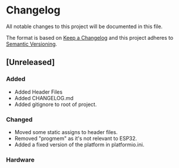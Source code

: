 # Changelog
All notable changes to this project will be documented in this file.

The format is based on [Keep a Changelog](https://keepachangelog.com/en/1.0.0/)
and this project adheres to [Semantic Versioning](https://semver.org/spec/v2.0.0.html).
## [Unreleased]
### Added
- Added Header Files
- Added CHANGELOG.md
- Added gitignore to root of project. 

### Changed
- Moved some static assigns to header files.
- Removed "progmem" as it's not relevant to ESP32.
- Added a fixed version of the platform in platformio.ini.

### Hardware

